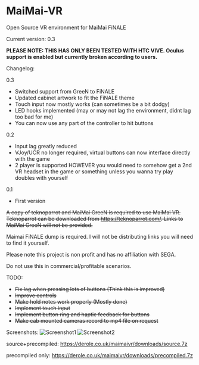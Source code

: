 # MaiMai-VR
Open Source VR environment for MaiMai FiNALE

Current version: 0.3

**PLEASE NOTE: THIS HAS ONLY BEEN TESTED WITH HTC VIVE. Oculus support is enabled but currently broken according to users.**

Changelog:

0.3

- Switched support from GreeN to FiNALE
- Updated cabinet artwork to fit the FiNALE theme
- Touch input now mostly works (can sometimes be a bit dodgy)
- LED hooks implemented (may or may not lag the environment, didnt lag too bad for me)
- You can now use any part of the controller to hit buttons
  
0.2

- Input lag greatly reduced
- VJoy/UCR no longer required, virtual buttons can now interface directly with the game
- 2 player is supported HOWEVER you would need to somehow get a 2nd VR headset in the game or something unless you wanna try play 
  doubles with yourself

0.1

- First version

~~A copy of teknoparrot and MaiMai GreeN is required to use MaiMai VR. Teknoparrot can be downloaded from https://teknoparrot.com/. Links to MaiMai GreeN will not be provided.~~

Maimai FiNALE dump is required. I will not be distributing links you will need to find it yourself.

Please note this project is non profit and has no affiliation with SEGA.

Do not use this in commercial/profitable scenarios.

TODO:
- ~~Fix lag when pressing lots of buttons (Think this is improved)~~
- ~~Improve controls~~
- ~~Make hold notes work properly (Mostly done)~~
- ~~Implement touch input~~
- ~~Implement button ring and haptic feedback for buttons~~
- ~~Make cab mounted cameras record to mp4 file on request~~

Screenshots:
![Screenshot1](https://cdn.discordapp.com/attachments/422421013981036547/649012413533913088/20191126220500_1.jpg)
![Screenshot2](https://cdn.discordapp.com/attachments/422421013981036547/649015578526351391/20191126214830_1.jpg)

source+precompiled: https://derole.co.uk/maimaivr/downloads/source.7z

precompiled only: https://derole.co.uk/maimaivr/downloads/precompiled.7z
